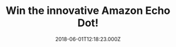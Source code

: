---
campaign-uuid: "c-87b56fa7-9b6c-4857-ae70-34a113fd7718"
type: "Preview"
category: "competition"
date: "2018-06-01T12:18:23.000Z"
end-date: "2018-07-01T23:59:00.000Z"
disable-form: false
is_promoted: false
has_entry_page: true
title: "Win the innovative Amazon Echo Dot!"
competition-description: "<p>We’ve got our hands on the innovative Amazon Echo Dot!\
  \ Yes, you’ve heard right! the hands-free, voice-controlled device that uses Alexa\
  \ to play music, control smart home devices, provide information, read the news,\
  \ set alarms and more!</p>\r\n<p>Want it? Enter to know how!</p>"
hero-header: "Win the innovative Amazon Echo Dot!"
terms-confirmation: "N/A"
banner-img: "https://assets.expresslyapp.com/asset-976613d4-dbe4-475c-86c4-21192664d761.jpg"
logo-left-href: "https://aaa.nme.com/"
logo-left-image: "https://assets.expresslyapp.com/asset-97f77cc4-deba-4213-9f40-967211a27ce9.jpg"
logo-left-title: "NME"
bg-image-hero: "https://assets.expresslyapp.com/asset-5ab2c524-20ac-499c-8134-e47ae87d5d52.jpg"
bg-image-first: "https://assets.expresslyapp.com/asset-f77083ff-53d3-4212-ad1c-b5a8a39f50d5.jpg"
section1-content: "<p>Amazon Echo Dot is a hands-free, voice-controlled device with\
  \ a small built-in speaker. When you want to use your Echo Dot, just say the wake\
  \ word “Alexa” and Echo Dot responds! Simple, useful and made for any room!</p>\r\
  \n<p>If you want to listen your tunes just ask for your favourite artist or song\
  \ and it provides hands-free voice control to Spotify and TuneIn.</p>\r\n<p>This\
  \ Amazon Echo Dot is the perfect gift for you! Enter the form below and it could\
  \ be yours!</p>\r\n<p>Good luck!</p>"
entry-title: "The innovative Amazon Echo Dot!"
entry-content: "<p>Enter the draw to win the best gift you could ever have, the innovative\
  \ Amazon Echo Dot! by completing the form below before 23:59 on 1st July 2018.</p>"
has-winner: false
prize-description: "An Amazon Echo Dot."
special-conditions: "Multiple entries are allowed up to one every 24 hours."
---